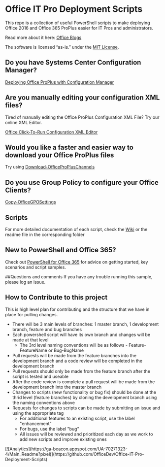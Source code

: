 # Office IT Pro Deployment Scripts
This repo is a collection of useful PowerShell scripts to make deploying Office 2016 and Office 365 ProPlus easier for IT Pros and administrators. 

Read more about it here: [Office Blogs](https://blogs.office.com/2015/08/19/introducing-the-office-it-pro-deployment-script-project/)

The software is licensed “as-is.” under the [MIT License](https://github.com/OfficeDev/Office-IT-Pro-Deployment-Scripts/blob/master/LICENSE).

## Do you have Systems Center Configuration Manager?
[Deploying Office ProPlus with Configuration Manager](https://github.com/OfficeDev/Office-IT-Pro-Deployment-Scripts/tree/master/Office-ProPlus-Deployment/Setup-CMOfficeDeployment)

## Are you manually editing your configuration XML files?
Tired of manually editing the Office ProPlus Configuration XML File?  Try our online XML Editor.

[Office Click-To-Run Configuration XML Editor](http://officedev.github.io/Office-IT-Pro-Deployment-Scripts/XmlEditor.html)

## Would you like a faster and easier way to download your Office ProPlus files

Try using [Download-OfficeProPlusChannels](https://github.com/OfficeDev/Office-IT-Pro-Deployment-Scripts/tree/master/Office-ProPlus-Deployment/Download-OfficeProPlusBranch)

## Do you use Group Policy to configure your Office Clients?

[Copy-OfficeGPOSettings](https://github.com/OfficeDev/Office-IT-Pro-Deployment-Scripts/tree/master/Office-ProPlus-Preparation/Copy-OfficeGPOSettings)

## Scripts
For more detailed documentation of each script, check the [Wiki](https://github.com/OfficeDev/Office-IT-Pro-Deployment-Scripts/wiki) or the readme file in the corresponding folder

## New to PowerShell and Office 365?
Check out [PowerShell for Office 365](http://powershell.office.com) for advice on getting started, key scenarios and script samples.  

##Questions and comments
If you have any trouble running this sample, please log an issue.

## How to Contribute to this project
This is high level plan for contributing and the structure that we have in place for pulling changes.
<UL>
<LI>There will be 3 main levels of branches: 1 master branch, 1 development branch, feature and bug branches
<LI>Each powershell script will have its own branch and changes will be made at that level
<UL>
<LI>The 3rd level naming conventions will be as follows - Feature-FeatureName or Bug-BugName</UL>
<LI>Pull requests will be made from the feature branches into the development branch and a code review will be completed in the development branch
<LI>Pull requests should only be made from the feature branch after the script is tested and useable
<LI>After the code review is complete a pull request will be made from the development branch into the master branch
<LI>Changes to scripts (new functionality or bug fix) should be done at the thrid level (feature branches) by cloning the development branch using the naming conventions above
<LI>Requests for changes to scripts can be made by submitting an issue and using the appropriate tag
<UL>
<LI>For additional features to an existing script, use the label "enhancement"
<LI>For bugs, use the label "bug"
<LI>All issues will be reviewed and prioritized each day as we work to add new scripts and improve existing ones</UL>
</UL>
[![Analytics](https://ga-beacon.appspot.com/UA-70271323-4/Main_Readme?pixel)](https://github.com/OfficeDev/Office-IT-Pro-Deployment-Scripts)
